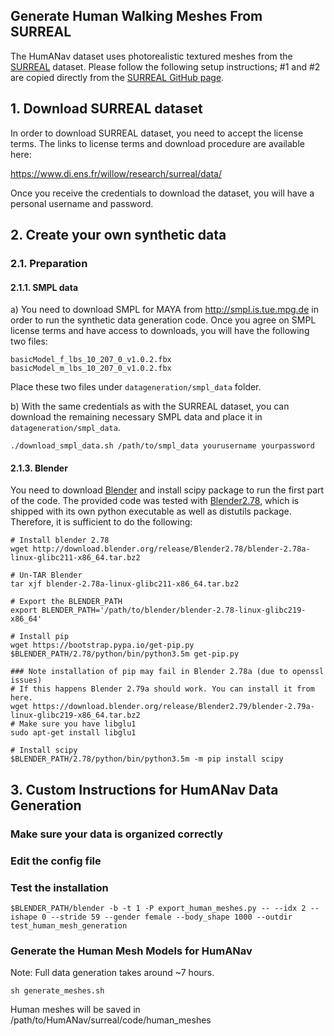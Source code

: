 ## Generate Human Walking Meshes From SURREAL

The HumANav dataset uses photorealistic textured meshes from the [SURREAL](https://www.di.ens.fr/willow/research/surreal/) dataset. Please follow the following setup instructions; #1 and #2 are copied directly from the [SURREAL GitHub page](https://github.com/gulvarol/surreal).

## 1. Download SURREAL dataset

In order to download SURREAL dataset, you need to accept the license terms. The links to license terms and download procedure are available here:

https://www.di.ens.fr/willow/research/surreal/data/

Once you receive the credentials to download the dataset, you will have a personal username and password. 

## 2. Create your own synthetic data
### 2.1. Preparation
#### 2.1.1. SMPL data

a) You need to download SMPL for MAYA from http://smpl.is.tue.mpg.de in order to run the synthetic data generation code. Once you agree on SMPL license terms and have access to downloads, you will have the following two files:

```
basicModel_f_lbs_10_207_0_v1.0.2.fbx
basicModel_m_lbs_10_207_0_v1.0.2.fbx
```

Place these two files under `datageneration/smpl_data` folder.

b) With the same credentials as with the SURREAL dataset, you can download the remaining necessary SMPL data and place it in `datageneration/smpl_data`.

``` 
./download_smpl_data.sh /path/to/smpl_data yourusername yourpassword
```


#### 2.1.3. Blender
You need to download [Blender](http://download.blender.org/release/) and install scipy package to run the first part of the code. The provided code was tested with [Blender2.78](http://download.blender.org/release/Blender2.78/blender-2.78a-linux-glibc211-x86_64.tar.bz2), which is shipped with its own python executable as well as distutils package. Therefore, it is sufficient to do the following:

``` 
# Install blender 2.78
wget http://download.blender.org/release/Blender2.78/blender-2.78a-linux-glibc211-x86_64.tar.bz2

# Un-TAR Blender
tar xjf blender-2.78a-linux-glibc211-x86_64.tar.bz2 

# Export the BLENDER_PATH
export BLENDER_PATH='/path/to/blender/blender-2.78-linux-glibc219-x86_64'

# Install pip
wget https://bootstrap.pypa.io/get-pip.py
$BLENDER_PATH/2.78/python/bin/python3.5m get-pip.py

### Note installation of pip may fail in Blender 2.78a (due to openssl issues)
# If this happens Blender 2.79a should work. You can install it from here.
wget https://download.blender.org/release/Blender2.79/blender-2.79a-linux-glibc219-x86_64.tar.bz2
# Make sure you have libglu1
sudo apt-get install libglu1

# Install scipy
$BLENDER_PATH/2.78/python/bin/python3.5m -m pip install scipy
```

## 3. Custom Instructions for HumANav Data Generation

### Make sure your data is organized correctly

### Edit the config file

### Test the installation
```
$BLENDER_PATH/blender -b -t 1 -P export_human_meshes.py -- --idx 2 --ishape 0 --stride 59 --gender female --body_shape 1000 --outdir test_human_mesh_generation
```

### Generate the Human Mesh Models for HumANav
Note: Full data generation takes around ~7 hours.
```
sh generate_meshes.sh
```
Human meshes will be saved in /path/to/HumANav/surreal/code/human_meshes

